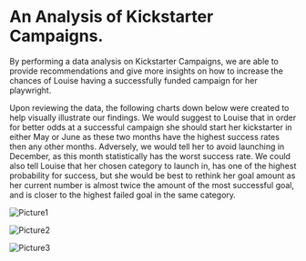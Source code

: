 # An Analysis of Kickstarter Campaigns.
By performing a data analysis on Kickstarter Campaigns,
we are able to provide recommendations and give 
more insights on how to increase the chances of Louise
having a successfully funded campaign for her playwright.

Upon reviewing the data, the following charts down below were created to help
visually illustrate our findings. We would suggest to Louise that in order for 
better odds at a successful campaign she should start her kickstarter in either May or June
as these two months have the highest success rates then any other months.
Adversely, we would tell her to avoid launching in December, as this month 
statistically has the worst success rate. We could also tell Louise that her chosen category
to launch in, has one of the highest probability for success, but she would be best
to rethink her goal amount as her current number is almost twice the amount 
of the most successful goal, and is closer to the highest failed goal in the same category.


![Picture1](https://user-images.githubusercontent.com/13733205/100280977-0c3d9000-2f37-11eb-8215-a7c2b30f5407.png)

![Picture2](https://user-images.githubusercontent.com/13733205/100280995-165f8e80-2f37-11eb-8b8e-8ec82ebef21e.png)

![Picture3](https://user-images.githubusercontent.com/13733205/100281011-1e1f3300-2f37-11eb-8bdd-75bbb65abede.png)
